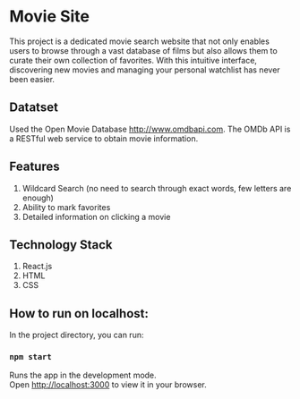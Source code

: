 # Movie Site

This project is a dedicated movie search website that not only enables users to browse through a vast database of films but also allows them to curate their own collection of favorites. With this intuitive interface, discovering new movies and managing your personal watchlist has never been easier. 

## Datatset

Used the Open Movie Database http://www.omdbapi.com.
The OMDb API is a RESTful web service to obtain movie information.


## Features

1. Wildcard Search (no need to search through exact words, few letters are enough)
2. Ability to mark favorites
3. Detailed information on clicking a movie

## Technology Stack
1. React.js
2. HTML
3. CSS

## How to run on localhost:


In the project directory, you can run:

###  `npm start`

Runs the app in the development mode.\
Open [http://localhost:3000](http://localhost:3000) to view it in your browser.


